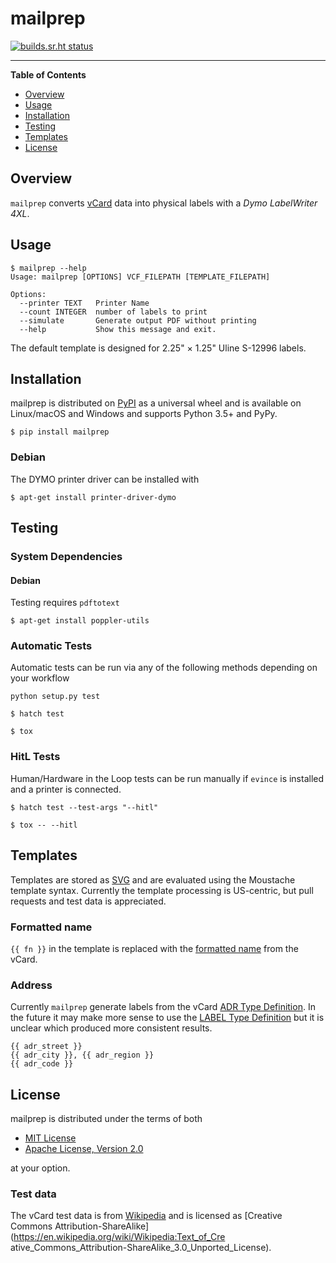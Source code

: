 # mailprep

[![builds.sr.ht status](https://builds.sr.ht/~lucidone/mailprep/.build.yml.svg)](https://builds.sr.ht/~lucidone/mailprep/.build.yml?)

-----

**Table of Contents**

* [Overview](#overview)
* [Usage](#usage)
* [Installation](#installation)
* [Testing](#testing)
* [Templates](#templates)
* [License](#license)

## Overview

`mailprep` converts [vCard](https://en.wikipedia.org/wiki/VCard) data into physical labels with a *Dymo LabelWriter 4XL*.

## Usage

```console
$ mailprep --help
Usage: mailprep [OPTIONS] VCF_FILEPATH [TEMPLATE_FILEPATH]

Options:
  --printer TEXT   Printer Name
  --count INTEGER  number of labels to print
  --simulate       Generate output PDF without printing
  --help           Show this message and exit.
```

The default template is designed for 2.25" × 1.25" Uline S-12996 labels.

## Installation

mailprep is distributed on [PyPI](https://pypi.org) as a universal
wheel and is available on Linux/macOS and Windows and supports
Python 3.5+ and PyPy.

```console
$ pip install mailprep
```

### Debian

The DYMO printer driver can be installed with

```console
$ apt-get install printer-driver-dymo
```


## Testing

### System Dependencies

#### Debian

Testing requires `pdftotext`

```console
$ apt-get install poppler-utils
```

### Automatic Tests
Automatic tests can be run via any of the following methods depending on your workflow

```console
python setup.py test
```

```console
$ hatch test
```

```console
$ tox
```

### HitL Tests
Human/Hardware in the Loop tests can be run manually if `evince` is installed and a printer is connected.

```console
$ hatch test --test-args "--hitl"
```

```console
$ tox -- --hitl
```

## Templates
Templates are stored as [SVG](https://en.wikipedia.org/wiki/Scalable_Vector_Graphics) and are evaluated using the Moustache template syntax. Currently the template processing is US-centric, but pull requests and test data is appreciated.

### Formatted name
`{{ fn }}` in the template is replaced with the [formatted name](https://tools.ietf.org/html/rfc2426#section-3.1.1) from the vCard.

### Address
Currently `mailprep` generate labels from the vCard [ADR Type Definition](https://tools.ietf.org/html/rfc2426#section-3.2.1). In the future it may make more sense to use the [LABEL Type Definition](https://tools.ietf.org/html/rfc2426#section-3.2.2) but it is unclear which produced more consistent results.

```
{{ adr_street }}
{{ adr_city }}, {{ adr_region }}
{{ adr_code }}
```

## License

mailprep is distributed under the terms of both

- [MIT License](https://choosealicense.com/licenses/mit)
- [Apache License, Version 2.0](https://choosealicense.com/licenses/apache-2.0)

at your option.

### Test data
The vCard test data is from [Wikipedia](https://en.wikipedia.org/wiki/Vcard#vCard_3.0)
and is licensed as [Creative Commons Attribution-ShareAlike](https://en.wikipedia.org/wiki/Wikipedia:Text_of_Cre
ative_Commons_Attribution-ShareAlike_3.0_Unported_License).
